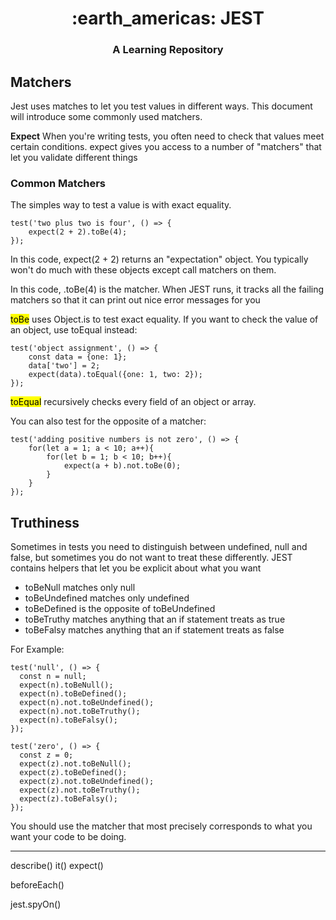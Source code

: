 <h1 align="center">
	:earth_americas: JEST
</h1>

<h3 align="center">
	A Learning Repository
</h3>

## Matchers

Jest uses matches to let you test values in different ways. This document will introduce some commonly used matchers. 

**Expect** When you're writing tests, you often need to check that values meet certain conditions. expect gives you access to a number of "matchers" that let you validate different things

### Common Matchers

The simples way to test a value is with exact equality.

```
test('two plus two is four', () => {
	expect(2 + 2).toBe(4);
});
```

In this code, expect(2 + 2) returns an "expectation" object. You typically won't do much with these objects except call matchers on them. 

In this code, .toBe(4) is the matcher. When JEST runs, it tracks all the failing matchers so that it can print out nice error messages for you

<mark>toBe</mark> uses Object.is to test exact equality. If you want to check the value of an object, use toEqual instead:

```
test('object assignment', () => {
	const data = {one: 1};
	data['two'] = 2;
	expect(data).toEqual({one: 1, two: 2});
});
```
<mark>toEqual</mark> recursively checks every field of an object or array.

You can also test for the opposite of a matcher:

```
test('adding positive numbers is not zero', () => {
	for(let a = 1; a < 10; a++){
		for(let b = 1; b < 10; b++){
			expect(a + b).not.toBe(0);
		}
	}
});
```

## Truthiness

Sometimes in tests you need to distinguish between undefined, null and false, but sometimes you do not want to treat these differently. JEST contains helpers that let you be explicit about what you want

* toBeNull matches only null
* toBeUndefined matches only undefined
* toBeDefined is the opposite of toBeUndefined
* toBeTruthy matches anything that an if statement treats as true
* toBeFalsy matches anything that an if statement treats as false

For Example: 

```
test('null', () => {
  const n = null;
  expect(n).toBeNull();
  expect(n).toBeDefined();
  expect(n).not.toBeUndefined();
  expect(n).not.toBeTruthy();
  expect(n).toBeFalsy();
});

test('zero', () => {
  const z = 0;
  expect(z).not.toBeNull();
  expect(z).toBeDefined();
  expect(z).not.toBeUndefined();
  expect(z).not.toBeTruthy();
  expect(z).toBeFalsy();
});
```
You should use the matcher that most precisely corresponds to what you want your code to be doing.


___




describe()
it()
expect()

beforeEach()

jest.spyOn()

<AlertDanger
  onCancelPress={[Function]}
  onConfirmPress={[Function]}
  show={false}
  subtitle="DeleteDevice"
  title="Warning!"
/>

























